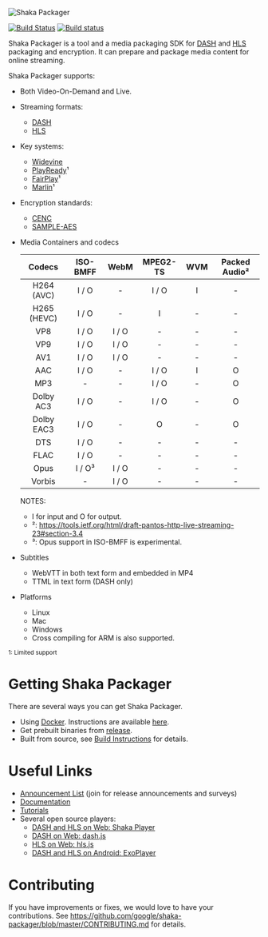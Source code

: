 [comment]: # (While not ideal, absolute URLs are used here as it is the        )
[comment]: # (simplest way to make the links work on GitHub and Docker Hub.    )
[comment]: # (These links in cloned repositories will point back to the main   )
[comment]: # (repository and if it is an issue, we suggest updating the links  )
[comment]: # (in the cloned repository.                                        )
[comment]: # (See https://github.com/google/shaka-packager/issues/408 for the  )
[comment]: # (full background.                                                 )

![Shaka Packager](https://raw.githubusercontent.com/google/shaka-packager/master/docs/shaka-packager.png)

[![Build Status](https://travis-ci.org/google/shaka-packager.svg?branch=master)](https://travis-ci.org/google/shaka-packager)
[![Build status](https://ci.appveyor.com/api/projects/status/3t8iu603rp25sa74?svg=true)](https://ci.appveyor.com/project/shaka/shaka-packager)

Shaka Packager is a tool and a media packaging SDK for
[DASH](http://dashif.org/) and [HLS](https://developer.apple.com/streaming/)
packaging and encryption. It can prepare and package media content for online
streaming.

Shaka Packager supports:

- Both Video-On-Demand and Live.
- Streaming formats:
  - [DASH](http://dashif.org/)
  - [HLS](https://developer.apple.com/streaming/)
- Key systems:
  - [Widevine](http://www.widevine.com/)
  - [PlayReady](https://www.microsoft.com/playready/)¹
  - [FairPlay](https://developer.apple.com/streaming/fps/)¹
  - [Marlin](https://www.intertrust.com/marlin-drm/)¹
- Encryption standards:
  - [CENC](https://en.wikipedia.org/wiki/MPEG_Common_Encryption)
  - [SAMPLE-AES](https://developer.apple.com/library/content/documentation/AudioVideo/Conceptual/HLS_Sample_Encryption/Intro/Intro.html)
- Media Containers and codecs

  |      Codecs       |   ISO-BMFF   |     WebM     |   MPEG2-TS   |     WVM     | Packed Audio²|
  |:-----------------:|:------------:|:------------:|:------------:|:-----------:|:------------:|
  |    H264 (AVC)     |    I / O     |      -       |     I / O    |      I      |       -      |
  |    H265 (HEVC)    |    I / O     |      -       |       I      |      -      |       -      |
  |       VP8         |    I / O     |    I / O     |       -      |      -      |       -      |
  |       VP9         |    I / O     |    I / O     |       -      |      -      |       -      |
  |       AV1         |    I / O     |    I / O     |       -      |      -      |       -      |
  |       AAC         |    I / O     |      -       |     I / O    |      I      |       O      |
  |       MP3         |      -       |      -       |     I / O    |      -      |       O      |
  |    Dolby AC3      |    I / O     |      -       |     I / O    |      -      |       O      |
  |    Dolby EAC3     |    I / O     |      -       |       O      |      -      |       O      |
  |       DTS         |    I / O     |      -       |       -      |      -      |       -      |
  |       FLAC        |    I / O     |      -       |       -      |      -      |       -      |
  |       Opus        |    I / O³    |    I / O     |       -      |      -      |       -      |
  |      Vorbis       |      -       |    I / O     |       -      |      -      |       -      |

  NOTES:
  - I for input and O for output.
  - ²: https://tools.ietf.org/html/draft-pantos-http-live-streaming-23#section-3.4
  - ³: Opus support in ISO-BMFF is experimental.
- Subtitles
  - WebVTT in both text form and embedded in MP4
  - TTML in text form (DASH only)
- Platforms
  - Linux
  - Mac
  - Windows
  - Cross compiling for ARM is also supported.

<sup>1: Limited support</sup>

# Getting Shaka Packager

There are several ways you can get Shaka Packager.

- Using [Docker](https://www.docker.com/whatisdocker).
  Instructions are available
  [here](https://github.com/google/shaka-packager/blob/master/docs/source/docker_instructions.md).
- Get prebuilt binaries from
  [release](https://github.com/google/shaka-packager/releases).
- Built from source, see
  [Build Instructions](https://github.com/google/shaka-packager/blob/master/docs/source/build_instructions.md)
  for details.

# Useful Links

- [Announcement List](https://groups.google.com/forum/#!forum/shaka-packager-users)
  (join for release announcements and surveys)
- [Documentation](https://google.github.io/shaka-packager/html/)
- [Tutorials](https://google.github.io/shaka-packager/html/tutorials/tutorials.html)
- Several open source players:
  - [DASH and HLS on Web: Shaka Player](https://github.com/google/shaka-player)
  - [DASH on Web: dash.js](https://github.com/Dash-Industry-Forum/dash.js)
  - [HLS on Web: hls.js](https://github.com/video-dev/hls.js)
  - [DASH and HLS on Android: ExoPlayer](https://github.com/google/ExoPlayer)

# Contributing

If you have improvements or fixes, we would love to have your contributions.
See https://github.com/google/shaka-packager/blob/master/CONTRIBUTING.md for
details.

